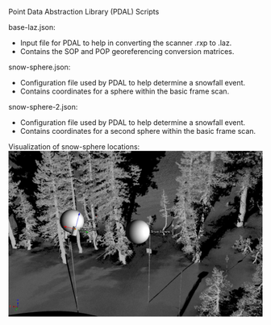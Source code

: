 Point Data Abstraction Library (PDAL) Scripts

base-laz.json:
 - Input file for PDAL to help in converting the scanner .rxp to .laz.
 - Contains the SOP and POP georeferencing conversion matrices.

snow-sphere.json:
 - Configuration file used by PDAL to help determine a snowfall event.
 - Contains coordinates for a sphere within the basic frame scan.

snow-sphere-2.json:
 - Configuration file used by PDAL to help determine a snowfall event.
 - Contains coordinates for a second sphere within the basic frame scan.

Visualization of snow-sphere locations:
 ![](https://github.com/CRREL/Mammoth-A-TLS/blob/master/Images/snow-spheres-1.png)
